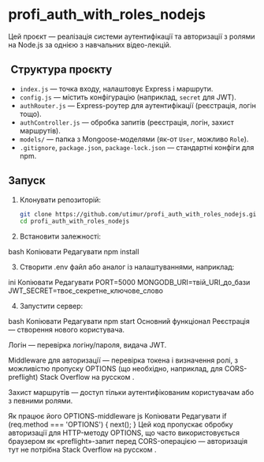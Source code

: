 # profi_auth_with_roles_nodejs

Цей проєкт — реалізація системи аутентифікації та авторизації з ролями на Node.js за однією з навчальних відео-лекцій.

## ​ Структура проєкту

- `index.js` — точка входу, налаштовує Express і маршрути.
- `config.js` — містить конфігурацію (наприклад, `secret` для JWT).
- `authRouter.js` — Express-роутер для аутентифікації (реєстрація, логін тощо).
- `authController.js` — обробка запитів (реєстрація, логін, захист маршрутів).
- `models/` — папка з Mongoose-моделями (як-от `User`, можливо `Role`).
- `.gitignore`, `package.json`, `package-lock.json` — стандартні конфіги для npm.

##  Запуск

1. Клонувати репозиторій:
   ```bash
   git clone https://github.com/utimur/profi_auth_with_roles_nodejs.git
   cd profi_auth_with_roles_nodejs
2. Встановити залежності:

bash
Копіювати
Редагувати
npm install

3. Створити .env файл або аналог із налаштуваннями, наприклад:

ini
Копіювати
Редагувати
PORT=5000
MONGODB_URI=твій_URI_до_бази
JWT_SECRET=твоє_секретне_ключове_слово

4. Запустити сервер:

bash
Копіювати
Редагувати
npm start
Основний функціонал
Реєстрація — створення нового користувача.

Логін — перевірка логіну/пароля, видача JWT.

Middleware для авторизації — перевірка токена і визначення ролі, з можливістю пропуску OPTIONS (що необхідно, наприклад, для CORS-preflight) 
Stack Overflow на русском
.

Захист маршрутів — доступ тільки аутентифікованим користувачам або з певними ролями.

Як працює його OPTIONS-middleware
js
Копіювати
Редагувати
if (req.method === 'OPTIONS') {
  next();
}
Цей код пропускає обробку авторизації для HTTP-методу OPTIONS, що часто використовується браузером як «preflight»-запит перед CORS-операцією — авторизація тут не потрібна 
Stack Overflow на русском
.
